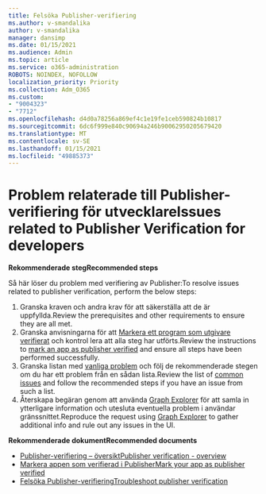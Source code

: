 ```yaml
---
title: Felsöka Publisher-verifiering
ms.author: v-smandalika
author: v-smandalika
manager: dansimp
ms.date: 01/15/2021
ms.audience: Admin
ms.topic: article
ms.service: o365-administration
ROBOTS: NOINDEX, NOFOLLOW
localization_priority: Priority
ms.collection: Adm_O365
ms.custom:
- "9004323"
- "7712"
ms.openlocfilehash: d4d0a78256a869ef4c1e19fe1ceb590824b10817
ms.sourcegitcommit: 6dc6f999e840c90694a246b90062950205679420
ms.translationtype: MT
ms.contentlocale: sv-SE
ms.lasthandoff: 01/15/2021
ms.locfileid: "49885373"
---
```

# <a name="issues-related-to-publisher-verification-for-developers"></a><span data-ttu-id="3d4e5-102">Problem relaterade till Publisher-verifiering för utvecklare</span><span class="sxs-lookup"><span data-stu-id="3d4e5-102">Issues related to Publisher Verification for developers</span></span>

<span data-ttu-id="3d4e5-103">**Rekommenderade steg**</span><span class="sxs-lookup"><span data-stu-id="3d4e5-103">**Recommended steps**</span></span> 

<span data-ttu-id="3d4e5-104">Så här löser du problem med verifiering av Publisher:</span><span class="sxs-lookup"><span data-stu-id="3d4e5-104">To resolve issues related to publisher verification, perform the below steps:</span></span>

1. <span data-ttu-id="3d4e5-105">Granska kraven och andra krav för att säkerställa att de är uppfyllda.</span><span class="sxs-lookup"><span data-stu-id="3d4e5-105">Review the prerequisites and other requirements to ensure they are all met.</span></span>
2. <span data-ttu-id="3d4e5-106">Granska anvisningarna för att [Markera ett program som utgivare verifierat](https://docs.microsoft.com/azure/active-directory/develop/mark-app-as-publisher-verified) och kontrol lera att alla steg har utförts.</span><span class="sxs-lookup"><span data-stu-id="3d4e5-106">Review the instructions to [mark an app as publisher verified](https://docs.microsoft.com/azure/active-directory/develop/mark-app-as-publisher-verified) and ensure all steps have been performed successfully.</span></span>
3. <span data-ttu-id="3d4e5-107">Granska listan med [vanliga problem](https://docs.microsoft.com/azure/active-directory/develop/troubleshoot-publisher-verification#common-issues) och följ de rekommenderade stegen om du har ett problem från en sådan lista.</span><span class="sxs-lookup"><span data-stu-id="3d4e5-107">Review the list of [common issues](https://docs.microsoft.com/azure/active-directory/develop/troubleshoot-publisher-verification#common-issues) and follow the recommended steps if you have an issue from such a list.</span></span>
4. <span data-ttu-id="3d4e5-108">Återskapa begäran genom att använda [Graph Explorer](https://docs.microsoft.com/azure/active-directory/develop/troubleshoot-publisher-verification#making-microsoft-graph-api-calls) för att samla in ytterligare information och utesluta eventuella problem i användar gränssnittet.</span><span class="sxs-lookup"><span data-stu-id="3d4e5-108">Reproduce the request using [Graph Explorer](https://docs.microsoft.com/azure/active-directory/develop/troubleshoot-publisher-verification#making-microsoft-graph-api-calls) to gather additional info and rule out any issues in the UI.</span></span>

<span data-ttu-id="3d4e5-109">**Rekommenderade dokument**</span><span class="sxs-lookup"><span data-stu-id="3d4e5-109">**Recommended documents**</span></span>

- [<span data-ttu-id="3d4e5-110">Publisher-verifiering – översikt</span><span class="sxs-lookup"><span data-stu-id="3d4e5-110">Publisher verification - overview</span></span>](https://docs.microsoft.com/azure/active-directory/develop/publisher-verification-overview) 
- [<span data-ttu-id="3d4e5-111">Markera appen som verifierad i Publisher</span><span class="sxs-lookup"><span data-stu-id="3d4e5-111">Mark your app as publisher verified</span></span>](https://docs.microsoft.com/azure/active-directory/develop/mark-app-as-publisher-verified) 
- [<span data-ttu-id="3d4e5-112">Felsöka Publisher-verifiering</span><span class="sxs-lookup"><span data-stu-id="3d4e5-112">Troubleshoot publisher verification</span></span>](https://docs.microsoft.com/azure/active-directory/develop/troubleshoot-publisher-verification)

